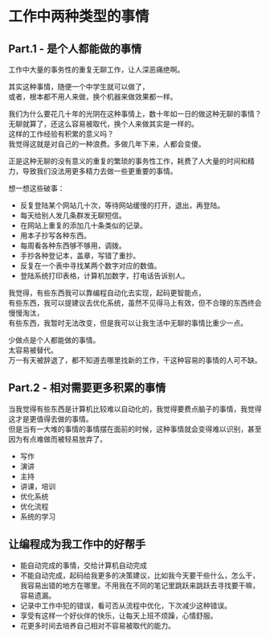 # 工作中两种类型的事情

## Part.1 - 是个人都能做的事情 
工作中大量的事务性的重复无聊工作，让人深恶痛绝啊。 
 
其实这种事情，随便一个中学生就可以做了，  
或者，根本都不用人来做，换个机器来做效果都一样。  

我们为什么要花几十年的光阴在这种事情上，数十年如一日的做这种无聊的事情？  
无聊就算了，还这么容易被取代，换个人来做其实是一样的。  
这样的工作经验有积累的意义吗？  
我觉得这就是对自己的一种浪费。多做几年下来，人都会变傻。

正是这种无聊的没有意义的重复的繁琐的事务性工作，耗费了人大量的时间和精力，导致我们没法用更多精力去做一些更重要的事情。

想一想这些破事：

- 反复登陆某个网站几十次，等待网站缓慢的打开，退出，再登陆。
- 每天给别人发几条群发无聊短信。
- 在网站上重复的添加几十条类似的记录。
- 用本子抄写各种东西。
- 每周看各种东西够不够用，调拨。
- 手抄各种登记本，盖章，写错了重抄。
- 反复在一个表中寻找某两个数字对应的数值。
- 登陆系统打印表格，计算机加数字，打电话告诉别人。

我觉得，有些东西我可以靠编程自动化去实现，起码更智能点，  
有些东西，我可以提建议去优化系统，虽然不见得马上有效，但不合理的东西终会慢慢淘汰，  
有些东西，我暂时无法改变，但是我可以让我生活中无聊的事情比重少一点。

少做点是个人都能做的事情。  
太容易被替代。  
万一有天被辞退了，都不知道去哪里找新的工作，干这种容易的事情的人可不缺。


## Part.2 - 相对需要更多积累的事情

当我觉得有些东西是计算机比较难以自动化的，我觉得要费点脑子的事情，我觉得这才是更值得去做的事情。  
但是当有一大堆的事情的事情摆在面前的时候，这种事情就会变得难以识别，甚至因为有点难做而被轻易放弃了。

- 写作
- 演讲
- 主持
- 讲课，培训
- 优化系统
- 优化流程
- 系统的学习

## 让编程成为我工作中的好帮手
- 能自动完成的事情，交给计算机自动完成
- 不能自动完成，起码给我更多的决策建议，比如我今天要干些什么，怎么干，我容易出错的地方在哪里。不用我在不同的笔记里跳跃来跳跃去寻找要干嘛，容易遗漏。
- 记录中工作中犯的错误，看可否从流程中优化，下次减少这种错误。
- 享受有这样一个好伙伴的快乐，让每天上班不烦躁，心情舒服。
- 花更多时间去培养自己相对不容易被取代的能力。